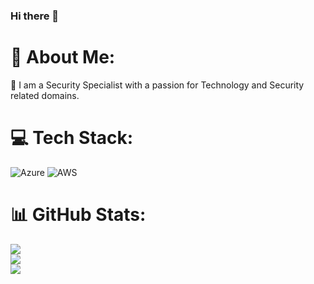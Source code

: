 ### Hi there 👋


# 💫 About Me:
🔭 I am a Security Specialist with a passion for Technology and Security related domains.<be>


# 💻 Tech Stack:
 ![Azure](https://img.shields.io/badge/azure-%230072C6.svg?style=for-the-badge&logo=azure-devops&logoColor=white) ![AWS](https://img.shields.io/badge/AWS-%23FF9900.svg?style=for-the-badge&logo=amazon-aws&logoColor=white)
 
# 📊 GitHub Stats:
![](https://github-readme-stats.vercel.app/api?username=NOXCIS&theme=dark&hide_border=true&include_all_commits=false&count_private=false)<br/>
![](https://github-readme-streak-stats.herokuapp.com/?user=NOXCIS&theme=dark&hide_border=true)<br/>
![](https://github-readme-stats.vercel.app/api/top-langs/?username=NOXCIS&theme=dark&hide_border=true&include_all_commits=false&count_private=false&layout=compact)

<!-- Proudly created with GPRM ( https://gprm.itsvg.in ) -->
